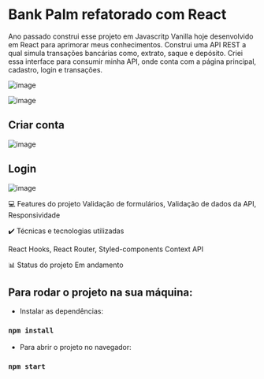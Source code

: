 # Bank Palm refatorado com React

Ano passado construi esse projeto em Javascritp Vanilla hoje desenvolvido em React para aprimorar meus conhecimentos. 
Construi uma API REST a qual simula transações bancárias como, extrato, saque e depósito. Criei essa interface para consumir minha API, onde conta com a página principal, cadastro, login e transações.

![image](https://user-images.githubusercontent.com/87664619/217133029-ab232d06-59fc-4505-a790-960abfc0af54.png)

![image](https://user-images.githubusercontent.com/87664619/217133122-1f6f6fbb-4e58-4799-9781-82f13d9c2e18.png)

## Criar conta

![image](https://user-images.githubusercontent.com/87664619/217134854-58f8c17a-e1bc-4688-a9ba-6fb1901cf05e.png)


## Login

![image](https://user-images.githubusercontent.com/87664619/217134984-d9648086-0146-4230-878e-2a316095a245.png)



💻 Features do projeto
Validação de formulários,
Validação de dados da API,
Responsividade

✔️ Técnicas e tecnologias utilizadas

React Hooks,
React Router,
Styled-components
Context API



📊 Status do projeto
Em andamento


## Para rodar o projeto na sua máquina:

- Instalar as dependências:

### `npm install`

- Para abrir o projeto no navegador:
### `npm start`







